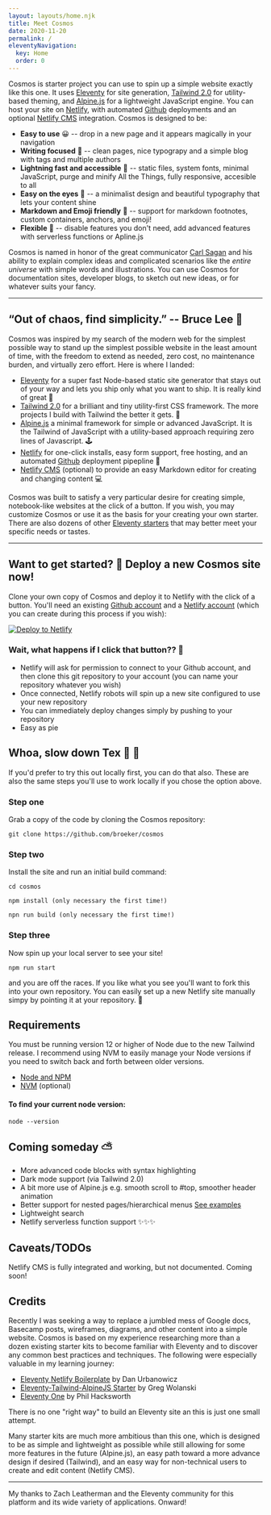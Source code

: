 ```yaml
---
layout: layouts/home.njk
title: Meet Cosmos
date: 2020-11-20
permalink: /
eleventyNavigation:
  key: Home
  order: 0
---
```

Cosmos is starter project you can use to spin up a simple website exactly like this one. It uses [Eleventy](https://www.11ty.io) for site generation, [Tailwind 2.0](https://tailwindcss.com/) for utility-based theming, and [Alpine.js](https://github.com/alpinejs/alpine) for a lightweight JavaScript engine. You can host your site on [Netlify](https://www.netlify.com), with automated [Github](https://www.github.com) deployments and an optional [Netlify CMS](https://www.netlifycms.org/) integration. Cosmos is designed to be:

* **Easy to use** 😀 -- drop in a new page and it appears magically in your navigation 
* **Writing focused** 📔 -- clean pages, nice typograpy and a simple blog with tags and multiple authors
* **Lightning fast and accessible** 🚀 -- static files, system fonts, minimal JavaScript, purge and minify All the Things, fully responsive, accesible to all
* **Easy on the eyes** 👀 -- a minimalist design and beautiful typography that lets your content shine
* **Markdown and Emoji friendly** 🦔 -- support for markdown footnotes, custom containers, anchors, and emoji!
* **Flexible** 💪 -- disable features you don't need, add advanced features with serverless functions or Apline.js

Cosmos is named in honor of the great communicator [Carl Sagan](https://en.wikipedia.org/wiki/Carl_Sagan) and his ability to explain complex ideas and complicated scenarios like the *entire universe* with simple words and illustrations. You can use Cosmos for documentation sites, developer blogs, to sketch out new ideas, or for whatever suits your fancy.  

- - -

## “Out of chaos, find simplicity.” -- Bruce Lee 🥋

Cosmos was inspired by my search of the modern web for the simplest possible way to stand up the simplest possible website in the least amount of time, with the freedom to extend as needed, zero cost, no maintenance burden, and virtually zero effort. Here is where I landed: 

* [Eleventy](https://www.11ty.io) for a super fast Node-based static site generator that stays out of your way and lets you ship only what you want to ship. It is really kind of great 🚀
* [Tailwind 2.0](https://tailwindcss.com/) for a brilliant and tiny utility-first CSS framework. The more projects I build with Tailwind the better it gets.  🎨
* [Alpine.js](https://github.com/alpinejs/alpine) a minimal framework for simple or advanced JavaScript. It is the Tailwind of JavaScript with a utility-based approach requiring zero lines of Javascript. 🕹️
* [Netlify](https://www.netlify.com/) for one-click installs, easy form support, free hosting, and an automated [Github](https://github.com/) deployment pipepline 🤖
* [Netlify CMS](https://www.netlify.com/) (optional) to provide an easy Markdown editor for creating and changing content 💻

Cosmos was built to satisfy a very particular desire for creating simple, notebook-like websites at the click of a button. If you wish, you may customize Cosmos or use it as the basis for your creating your own starter. There are also dozens of other [Eleventy starters](https://www.11ty.dev/docs/starter/) that may better meet your specific needs or tastes. 

- - -

## Want to get started? 🙋 Deploy a new Cosmos site now!

Clone your own copy of Cosmos and deploy it to Netlify with the click of a button. You'll need an existing [Github account](https://github.com/) and a [Netlify account](https://www.netlify.com/) (which you  can create during this process if you wish):

<div class="flex width-full  justify-center">
<a href="https://app.netlify.com/start/deploy?repository=https://github.com/broeker/cosmos"><img src="https://www.netlify.com/img/deploy/button.svg" alt="Deploy to Netlify"></a>
</div>

### Wait, what happens if I click that button?? 🤔

* Netlify will ask for permission to connect to your Github account, and then clone this git repository to your account (you can name your repository whatever you wish)
* Once connected, Netlify robots will spin up a new site configured to use your new repository
* You can immediately deploy changes simply by pushing to your repository
* Easy as pie 

## Whoa, slow down Tex 🐌 🤠

If you'd prefer to try this out locally first, you can do that also. These are also the same steps you'll use to work locally if you chose the option above.

### Step one

Grab a copy of the code by cloning the Cosmos repository:

```
git clone https://github.com/broeker/cosmos
```

### Step two

Install the site and run an initial build command:

```
cd cosmos

npm install (only necessary the first time!)

npn run build (only necessary the first time!)
```

### Step three

Now spin up your local server to see your site!

```
npm run start
```

and you are off the races. If you like what you see you'll want to fork this into your own repository. You can easily set up a new Netlify site manually simpy by pointing it at your repository. 🏇

## Requirements

You must be running version 12 or higher of Node due to the new Tailwind release. I recommend using NVM to easily manage your Node versions if you need to switch back and forth between older versions. 

* [Node and NPM](https://nodejs.org/)
* [NVM](https://github.com/nvm-sh/nvm) (optional)

#### To find your current node version:

```
node --version
```

## Coming someday ⛅

* More advanced code blocks with syntax highlighting
* Dark mode support (via Tailwind 2.0)
* A bit more use of Alpine.js e.g. smooth scroll to #top, smoother header animation
* Better support for nested pages/hierarchical menus [See examples](https://github.com/shanerobinson/demo-11ty-prev-next)
* Lightweight search 
* Netlify serverless function support
  ✨✨✨

## Caveats/TODOs

Netlify CMS is fully integrated and working, but not documented. Coming soon!

## Credits

Recently I was seeking a way to replace a jumbled mess of Google docs, Basecamp posts, wireframes, diagrams, and other content into a simple website. Cosmos is based on my experience researching more than a dozen existing starter kits to become familiar with Eleventy and to discover any common best practices and techniques. The following were especially valuable in my learning journey:

* [Eleventy Netlify Boilerplate](https://github.com/danurbanowicz/eleventy-netlify-boilerplate) by Dan Urbanowicz
* [Eleventy-Tailwind-AlpineJS Starter](https://github.com/gregwolanski/eleventy-tailwindcss-alpinejs-starter) by Greg Wolanski
* [Eleventy  One](https://github.com/philhawksworth/eleventyone) by Phil Hacksworth

There is no one "right way" to build an Eleventy site an this is just one small attempt.

Many starter kits are much more ambitious than this one, which is designed to be as simple and lightweight as possible while still allowing for some more features in the future (Alpine.js), an easy path toward a more advance design if desired (Tailwind), and an easy way for non-technical users to create and edit content (Netlify CMS). 

- - -

My thanks to Zach Leatherman and the Eleventy community for this platform and its wide variety of applications. Onward!